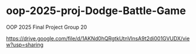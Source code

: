 # oop-2025-proj-Dodge-Battle-Game
OOP 2025 Final Project Group 20

https://drive.google.com/file/d/1AKNd0hQRgtkUtnVlnsA9t2di001GVUDX/view?usp=sharing
